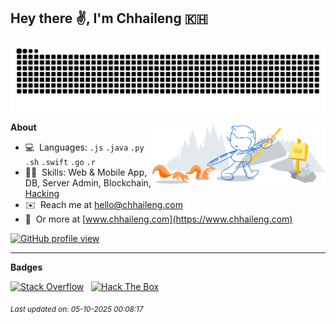 <!-- START OF README -->
## Hey there ✌️, I'm Chhaileng 🇰🇭

<picture>
  <source media="(prefers-color-scheme: dark)" srcset="assets/github-snake-dark.svg" />
  <source media="(prefers-color-scheme: light)" srcset="assets/github-snake.svg" />
  <img alt="github-snake" src="assets/github-snake.svg" />
</picture>

<a href="https://github.com/chhaileng"><img width="55%" align="right" alt="Github Artwork" src="assets/git-header.svg"/></a>

**About**

- 💻 ​ ​Languages: `.js` `.java` `.py` `.sh` `.swift` `.go` `.r`
- 👨‍💻 ​ ​Skills: Web & Mobile App, DB, Server Admin, Blockchain, [Hacking](http://www.hackthebox.eu/badge/image/16311)
- ✉️ ​ ​Reach me at hello@chhaileng.com
- 🔗  ​ ​Or more at [www.chhaileng.com](https://www.chhaileng.com)

<a href="https://github.com/chhaileng"><img src="https://serverless-api.chhaileng.com/api/gh-profile-view.svg" alt="GitHub profile view" title="GitHub profile view"></a>

---

**Badges**

<a href="https://stackoverflow.com/users/7496198/chhaileng"><img src="https://stackoverflow.com/users/flair/7496198.png" alt="Stack Overflow" title="Stack Overflow"></a>&nbsp;&nbsp;
<a href="https://app.hackthebox.com/profile/16311"><img src="http://www.hackthebox.eu/badge/image/16311" alt="Hack The Box" title="Hack The Box"></a>

<!-- START OF UPDATED TIMESTAMP -->
<sub>*Last updated on: 05-10-2025 00:08:17*</sub>
<!-- END OF UPDATED TIMESTAMP -->
<!-- END OF README -->
